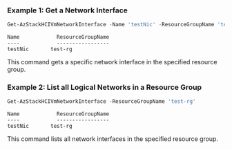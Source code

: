 ### Example 1:  Get a Network Interface
```powershell
Get-AzStackHCIVmNetworkInterface -Name 'testNic' -ResourceGroupName 'test-rg' 
```
```output
Name            ResourceGroupName
----            -----------------
testNic       test-rg
```

This command gets a specific network interface in the specified resource group. 

### Example 2: List all Logical Networks in a Resource Group  
```powershell
Get-AzStackHCIVmNetworkInterface -ResourceGroupName 'test-rg'
```
```output
Name            ResourceGroupName
----            -----------------
testNic       test-rg
```
This command lists all network interfaces in the specified resource group. 


